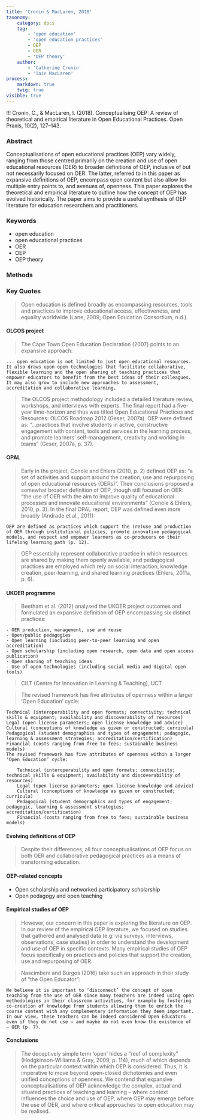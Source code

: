 ```yaml
---
title: 'Cronin & MacLaren, 2018'
taxonomy:
    category: docs
    tag:
        - 'open education'
        - 'open education practices'
        - OEP
        - OER
        - 'OEP theory'
    author:
        - 'Catherine Cronin'
        - 'Iain MacLaren'
process:
    markdown: true
    twig: true
visible: true
---
```


!!! Cronin, C., & MacLaren, I. (2018). Conceptualising OEP: A review of theoretical and empirical literature in Open Educational Practices. Open Praxis, 10(2), 127–143.

### Abstract

Conceptualisations of open educational practices (OEP) vary widely, ranging from those centred primarily on the creation and use of open educational resources (OER) to broader definitions of OEP, inclusive of but not necessarily focused on OER. The latter, referred to in this paper as expansive definitions of OEP, encompass open content but also allow for multiple entry points to, and avenues of, openness. This paper explores the theoretical and empirical literature to outline how the concept of OEP has evolved historically. The paper aims to provide a useful synthesis of OEP literature for education researchers and practitioners.

### Keywords
- open education
- open educational practices
- OER
- OEP
- OEP theory

### Methods

### Key Quotes

> Open education is defined broadly as encompassing resources, tools and practices to improve educational access, effectiveness, and equality worldwide (Lane, 2009; Open Education Consortium, n.d.).

#### OLCOS project
> The Cape Town Open Education Declaration (2007) points to an expansive approach:

    ... open education is not limited to just open educational resources. It also draws upon open technologies that facilitate collaborative, flexible learning and the open sharing of teaching practices that empower educators to benefit from the best ideas of their colleagues. It may also grow to include new approaches to assessment, accreditation and collaborative learning.

> The OLCOS project methodology included a detailed literature review, workshops, and interviews with experts. The final report had a five-year time-horizon and thus was titled Open Educational Practices and Resources: OLCOS Roadmap 2012 (Geser, 2007a). OEP were defined as: “…practices that involve students in active, constructive engagement with content, tools and services in the learning process, and promote learners’ self-management, creativity and working in teams” (Geser, 2007a, p. 37).

#### OPAL

> Early in the project, Conole and Ehlers (2010, p. 2) defined OEP as: “a set of activities and support around the creation, use and repurposing of open educational resources (OERs)”. Their conclusions proposed a somewhat broader definition of OEP, though still focused on OER: “the use of OER with the aim to improve quality of educational processes and innovate educational environments” (Conole & Ehlers, 2010, p. 3). In the final OPAL report, OEP was defined even more broadly (Andrade et al., 2011):

    OEP are defined as practices which support the (re)use and production of OER through institutional policies, promote innovative pedagogical models, and respect and empower learners as co-producers on their lifelong learning path (p. 12).

> OEP essentially represent collaborative practice in which resources are shared by making them openly available, and pedagogical practices are employed which rely on social interaction, knowledge creation, peer-learning, and shared learning practices (Ehlers, 2011a, p. 6).

#### UKOER programme

> Beetham et al. (2012) analysed the UKOER project outcomes and formulated an expansive definition of OEP encompassing six distinct practices:

    - OER production, management, use and reuse
    - Open/public pedagogies
    - Open learning (including peer-to-peer learning and open accreditation)
    - Open scholarship (including open research, open data and open access publication)
    - Open sharing of teaching ideas
    - Use of open technologies (including social media and digital open tools)

> CILT (Centre for Innovation in Learning & Teaching), UCT

> The revised framework has five attributes of openness within a larger ‘Open Education’ cycle:

    Technical (interoperability and open formats; connectivity; technical skills & equipment; availability and discoverability of resources)
    Legal (open license parameters; open license knowledge and advice)
    Cultural (conceptions of knowledge as given or constructed; curricula)
    Pedagogical (student demographics and types of engagement; pedagogic, learning & assessment strategies; accreditation/certification)
    Financial (costs ranging from free to fees; sustainable business models)
    The revised framework has five attributes of openness within a larger ‘Open Education’ cycle:

        Technical (interoperability and open formats; connectivity; technical skills & equipment; availability and discoverability of resources)
        Legal (open license parameters; open license knowledge and advice)
        Cultural (conceptions of knowledge as given or constructed; curricula)
        Pedagogical (student demographics and types of engagement; pedagogic, learning & assessment strategies; accreditation/certification)
        Financial (costs ranging from free to fees; sustainable business models)

#### Evolving definitions of OEP

> Despite their differences, all four conceptualisations of OEP focus on both OER and collaborative pedagogical practices as a means of transforming education.

#### OEP-related concepts

* Open scholarship and networked participatory scholarship
* Open pedagogy and open teaching

#### Empirical studies of OEP

> However, our concern in this paper is exploring the literature on OEP. In our review of the empirical OEP literature, we focused on studies that gathered and analysed data (e.g. via surveys, interviews, observations, case studies) in order to understand the development and use of OEP in specific contexts. Many empirical studies of OEP focus specifically on practices and policies that support the creation, use and repurposing of OER.

> Nascimbeni and Burgos (2016) take such an approach in their study of “the Open Educator”:

    We believe it is important to ‘disconnect’ the concept of open teaching from the use of OER since many teachers are indeed using open methodologies in their classroom activities, for example by fostering co-creation of knowledge from students allowing them to enrich the course content with any complementary information they deem important. In our view, these teachers can be indeed considered Open Educators even if they do not use – and maybe do not even know the existence of – OER (p. 7).

#### Conclusions

> The deceptively simple term ‘open’ hides a “reef of complexity” (Hodgkinson-Williams & Gray, 2009, p. 114), much of which depends on the particular context within which OEP is considered. Thus, it is imperative to move beyond open-closed dichotomies and even unified conceptions of openness. We contend that expansive conceptualisations of OEP acknowledge the complex, actual and situated practices of teaching and learning – where context influences the choice and use of OEP, where OEP may emerge before the use of OER, and where critical approaches to open education may be realised.

